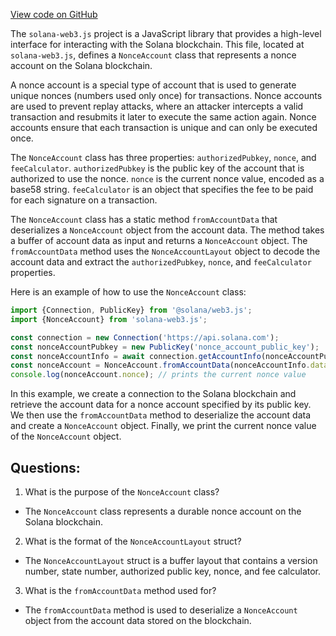 [View code on GitHub](https://github.com/solana-labs/solana-web3.js/blob/master/packages/library-legacy/src/nonce-account.ts)

The `solana-web3.js` project is a JavaScript library that provides a high-level interface for interacting with the Solana blockchain. This file, located at `solana-web3.js`, defines a `NonceAccount` class that represents a nonce account on the Solana blockchain.

A nonce account is a special type of account that is used to generate unique nonces (numbers used only once) for transactions. Nonce accounts are used to prevent replay attacks, where an attacker intercepts a valid transaction and resubmits it later to execute the same action again. Nonce accounts ensure that each transaction is unique and can only be executed once.

The `NonceAccount` class has three properties: `authorizedPubkey`, `nonce`, and `feeCalculator`. `authorizedPubkey` is the public key of the account that is authorized to use the nonce. `nonce` is the current nonce value, encoded as a base58 string. `feeCalculator` is an object that specifies the fee to be paid for each signature on a transaction.

The `NonceAccount` class has a static method `fromAccountData` that deserializes a `NonceAccount` object from the account data. The method takes a buffer of account data as input and returns a `NonceAccount` object. The `fromAccountData` method uses the `NonceAccountLayout` object to decode the account data and extract the `authorizedPubkey`, `nonce`, and `feeCalculator` properties.

Here is an example of how to use the `NonceAccount` class:

```javascript
import {Connection, PublicKey} from '@solana/web3.js';
import {NonceAccount} from 'solana-web3.js';

const connection = new Connection('https://api.solana.com');
const nonceAccountPubkey = new PublicKey('nonce_account_public_key');
const nonceAccountInfo = await connection.getAccountInfo(nonceAccountPubkey);
const nonceAccount = NonceAccount.fromAccountData(nonceAccountInfo.data);
console.log(nonceAccount.nonce); // prints the current nonce value
```

In this example, we create a connection to the Solana blockchain and retrieve the account data for a nonce account specified by its public key. We then use the `fromAccountData` method to deserialize the account data and create a `NonceAccount` object. Finally, we print the current nonce value of the `NonceAccount` object.
## Questions: 
 1. What is the purpose of the `NonceAccount` class?
- The `NonceAccount` class represents a durable nonce account on the Solana blockchain.

2. What is the format of the `NonceAccountLayout` struct?
- The `NonceAccountLayout` struct is a buffer layout that contains a version number, state number, authorized public key, nonce, and fee calculator.

3. What is the `fromAccountData` method used for?
- The `fromAccountData` method is used to deserialize a `NonceAccount` object from the account data stored on the blockchain.